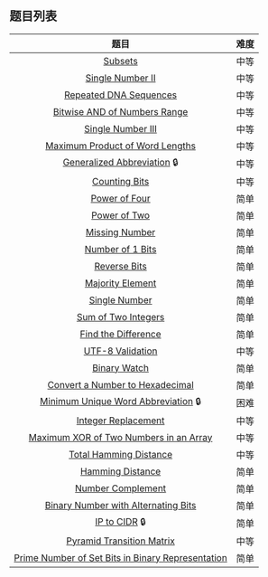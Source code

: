 ## 题目列表  
| 题目 | 难度 |  
|:---:|:---:|  
| [Subsets](subsets/question.md) | 中等 |   
| [Single Number II](single-number-ii/question.md) | 中等 |   
| [Repeated DNA Sequences](repeated-dna-sequences/question.md) | 中等 |   
| [Bitwise AND of Numbers Range](bitwise-and-of-numbers-range/question.md) | 中等 |   
| [Single Number III](single-number-iii/question.md) | 中等 |   
| [Maximum Product of Word Lengths](maximum-product-of-word-lengths/question.md) | 中等 |   
| [Generalized Abbreviation](generalized-abbreviation/question.md) :lock: | 中等 |   
| [Counting Bits](counting-bits/question.md) | 中等 |   
| [Power of Four](power-of-four/question.md) | 简单 |   
| [Power of Two](power-of-two/question.md) | 简单 |   
| [Missing Number](missing-number/question.md) | 简单 |   
| [Number of 1 Bits](number-of-1-bits/question.md) | 简单 |   
| [Reverse Bits](reverse-bits/question.md) | 简单 |   
| [Majority Element](majority-element/question.md) | 简单 |   
| [Single Number](single-number/question.md) | 简单 |   
| [Sum of Two Integers](sum-of-two-integers/question.md) | 简单 |   
| [Find the Difference](find-the-difference/question.md) | 简单 |   
| [UTF-8 Validation](utf-8-validation/question.md) | 中等 |   
| [Binary Watch](binary-watch/question.md) | 简单 |   
| [Convert a Number to Hexadecimal](convert-a-number-to-hexadecimal/question.md) | 简单 |   
| [Minimum Unique Word Abbreviation](minimum-unique-word-abbreviation/question.md) :lock: | 困难 |   
| [Integer Replacement](integer-replacement/question.md) | 中等 |   
| [Maximum XOR of Two Numbers in an Array](maximum-xor-of-two-numbers-in-an-array/question.md) | 中等 |   
| [Total Hamming Distance](total-hamming-distance/question.md) | 中等 |   
| [Hamming Distance](hamming-distance/question.md) | 简单 |   
| [Number Complement](number-complement/question.md) | 简单 |   
| [Binary Number with Alternating Bits](binary-number-with-alternating-bits/question.md) | 简单 |   
| [IP to CIDR](ip-to-cidr/question.md) :lock: | 简单 |   
| [Pyramid Transition Matrix](pyramid-transition-matrix/question.md) | 中等 |   
| [Prime Number of Set Bits in Binary Representation](prime-number-of-set-bits-in-binary-representation/question.md) | 简单 |   
